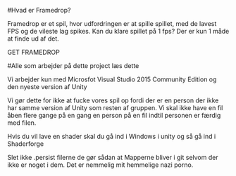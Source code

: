 ﻿#Hvad er Framedrop?

Framedrop er et spil, hvor udfordringen er at spille spillet, med de lavest FPS og de vileste lag spikes.
Kan du klare spillet på 1 fps? Der er kun 1 måde at finde ud af det.

GET FRAMEDROP

#Alle som arbejder på dette project læs dette

Vi arbejder kun med Microsfot Visual Studio 2015 Community Edition og den nyeste version af Unity

Vi gør dette for ikke at fucke vores spil op fordi der er en person der ikke har samme version af Unity som resten af gruppen. 
Vi skal ikke have en fil åben flere gange på en gang en person på en fil indtil personen er færdig med filen.

Hvis du vil lave en shader skal du gå ind i Windows i unity og så gå ind i Shaderforge

Slet ikke .persist filerne de gør sådan at Mapperne bliver i git selvom der ikke er noget i dem. Det er nemmelig mit hemmelige nazi porno.
